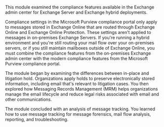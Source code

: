 This module examined the compliance features available in the Exchange admin center for Exchange Server and Exchange hybrid deployments.

Compliance settings in the Microsoft Purview compliance portal only apply to messages stored in Exchange Online that are routed through Exchange Online and Exchange Online Protection. These settings aren't applied to messages in on-premises Exchange Servers. If you're running a hybrid environment and you're still routing your mail flow over your on-premises servers, or if you still maintain mailboxes outside of Exchange Online, you must combine the compliance features from the on-premises Exchange admin center with the modern compliance features from the Microsoft Purview compliance portal.

The module began by examining the differences between in-place and litigation hold. Organizations apply holds to preserve electronically stored information, including email that's relevant to litigation cases. You then explored how Messaging Records Management (MRM) helps organizations manage the email lifecycle and reduce legal risks associated with email and other communications.

The module concluded with an analysis of message tracking. You learned how to use message tracking for message forensics, mail flow analysis, reporting, and troubleshooting.

